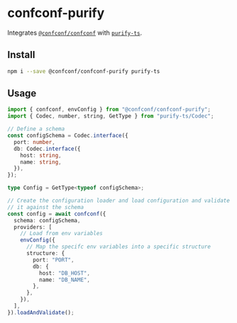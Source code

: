 # confconf-purify

Integrates [`@confconf/confconf`](https://github.com/tomi/confconf/tree/main/packages/confconf) with [`purify-ts`](https://github.com/gigobyte/purify).

## Install

```bash
npm i --save @confconf/confconf-purify purify-ts
```

## Usage

```ts
import { confconf, envConfig } from "@confconf/confconf-purify";
import { Codec, number, string, GetType } from "purify-ts/Codec";

// Define a schema
const configSchema = Codec.interface({
  port: number,
  db: Codec.interface({
    host: string,
    name: string,
  }),
});

type Config = GetType<typeof configSchema>;

// Create the configuration loader and load configuration and validate
// it against the schema
const config = await confconf({
  schema: configSchema,
  providers: [
    // Load from env variables
    envConfig({
      // Map the specifc env variables into a specific structure
      structure: {
        port: "PORT",
        db: {
          host: "DB_HOST",
          name: "DB_NAME",
        },
      },
    }),
  ],
}).loadAndValidate();
```
